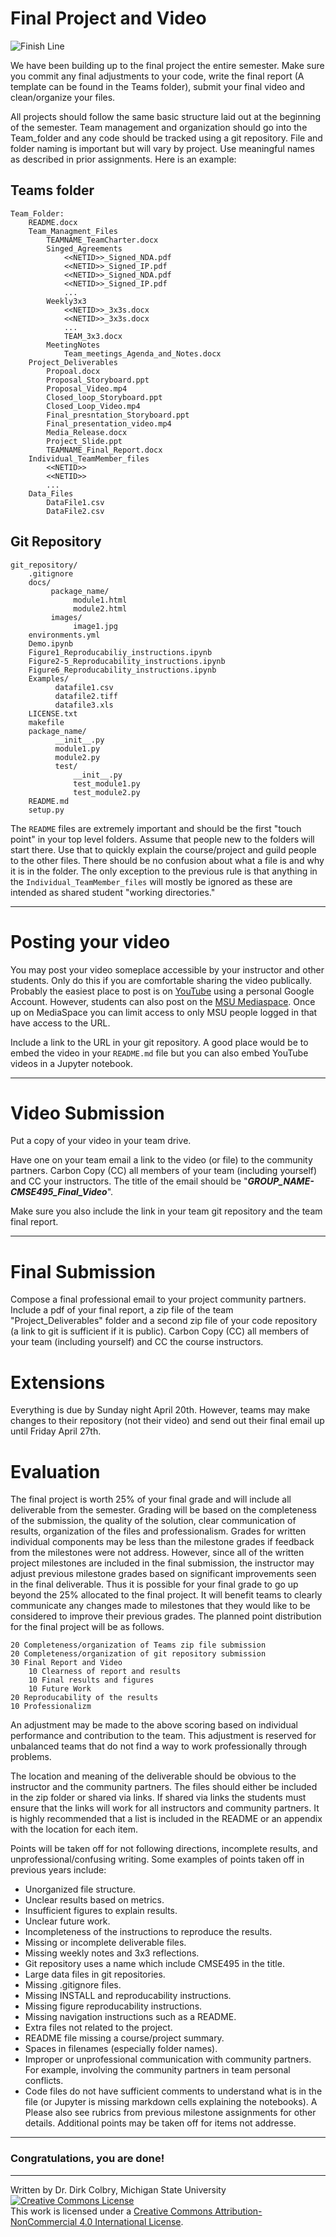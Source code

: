 # Final Project and Video

![Finish Line](https://cdn.pixabay.com/photo/2016/03/31/21/07/checkered-1296203__340.png)

We have been building up to the final project the entire semester.  Make sure you commit any final adjustments to your code, write the final report (A template can be found in the Teams folder), submit your final video and clean/organize your files. 

All projects should follow the same basic structure laid out at the beginning of the semester. Team management and organization should go into the Team_folder and any code should be tracked using a git repository. File and folder naming is important but will vary by project.  Use meaningful names as described in prior assignments. Here is an example:

## Teams folder


    Team_Folder:
        README.docx
        Team_Managment_Files
            TEAMNAME_TeamCharter.docx
            Singed_Agreements
                <<NETID>>_Signed_NDA.pdf
                <<NETID>>_Signed_IP.pdf
                <<NETID>>_Signed_NDA.pdf
                <<NETID>>_Signed_IP.pdf
                ...
            Weekly3x3
                <<NETID>>_3x3s.docx
                <<NETID>>_3x3s.docx
                ...
                TEAM_3x3.docx
            MeetingNotes
                Team_meetings_Agenda_and_Notes.docx
        Project_Deliverables
            Propoal.docx
            Proposal_Storyboard.ppt
            Proposal_Video.mp4
            Closed_loop_Storyboard.ppt
            Closed_Loop_Video.mp4
            Final_presntation_Storyboard.ppt
            Final_presentation_video.mp4
            Media_Release.docx
            Project_Slide.ppt
            TEAMNAME_Final_Report.docx
        Individual_TeamMember_files
            <<NETID>>
            <<NETID>>
            ...
        Data_Files
            DataFile1.csv
            DataFile2.csv

## Git Repository

    git_repository/
        .gitignore
        docs/
             package_name/
                  module1.html
                  module2.html
             images/
                  image1.jpg
        environments.yml
        Demo.ipynb
        Figure1_Reproducabiliy_instructions.ipynb
        Figure2-5_Reproducability_instructions.ipynb
        Figure6_Reproducability_instructions.ipynb
        Examples/
              datafile1.csv
              datafile2.tiff
              datafile3.xls
        LICENSE.txt
        makefile
        package_name/
              __init__.py
              module1.py
              module2.py
              test/
                  __init__.py
                  test_module1.py
                  test_module2.py
        README.md
        setup.py


The ```README``` files are extremely important and should be the first "touch point" in your top level folders. Assume that people new to the folders will start there.  Use that to quickly explain the course/project and guild people to the other files.  There should be no confusion about what a file is and why it is in the folder.  The only exception to the previous rule is that anything in the ```Individual_TeamMember_files``` will mostly be ignored as these are intended as shared student "working directories."

----

<a name="Posting_your_video"></a>

# Posting your video
You may post your video someplace accessible by your instructor and other students.  Only do this if you are comfortable sharing the video publically. Probably the easiest place to post is on [YouTube](http://youtube.com/) using a personal Google Account. However, students can also post on the [MSU Mediaspace](http://mediaspace.msu.edu/). Once up on MediaSpace you can limit access to only MSU people logged in that have access to the URL.  

Include a link to the URL in your git repository.  A good place would be to embed the video in your ```README.md``` file but you can also embed YouTube videos in a Jupyter notebook.

----
# Video Submission
Put a copy of your video in your team drive. 

Have one on your team email a link to the video (or file) to the community partners. Carbon Copy (CC) all members of your team (including yourself) and CC your instructors. The title of the email should be "**_GROUP_NAME-CMSE495_Final_Video_**".

Make sure you also include the link in your team git repository and the team final report. 

----

# Final Submission

Compose a final professional email to your project community partners. Include a pdf of your final report, a zip file of the team "Project_Deliverables" folder and a second zip file of your code repository (a link to git is sufficient if it is public).  Carbon Copy (CC) all members of your team (including yourself) and CC the course instructors.  

# Extensions

Everything is due by Sunday night April 20th.  However, teams may make changes to their repository (not their video) and send out their final email up until Friday April 27th. 

# Evaluation

The final project is worth 25\% of your final grade and will include all deliverable from the semester. Grading will be based on the completeness of the submission, the quality of the solution, clear communication of results, organization of the files and professionalism. Grades for written individual components may be less than the milestone grades if feedback from the milestones were not address. However, since all of the written project milestones are included in the final submission, the instructor may adjust previous milestone grades based on significant improvements seen in the final deliverable. Thus it is possible for your final grade to go up beyond the 25\% allocated to the final project.  It will benefit teams to clearly communicate any changes made to milestones that they would like to be considered to improve their previous grades.  The planned point distribution for the final project will be as follows.  

    20 Completeness/organization of Teams zip file submission
    20 Completeness/organization of git repository submission
    30 Final Report and Video
        10 Clearness of report and results
        10 Final results and figures
        10 Future Work
    20 Reproducability of the results
    10 Professionalizm

An adjustment may be made to the above scoring based on individual performance and contribution to the team.  This adjustment is reserved for unbalanced teams that do not find a way to work professionally through problems. 

The location and meaning of the deliverable should be obvious to the instructor and the community partners.  The files should either be included in the zip folder or shared via links.  If shared via links the students must ensure that the links will work for all instructors and community partners.  It is highly recommended that a list is included in the README or an appendix with the location for each item.

Points will be taken off for not following directions, incomplete results, and unprofessional/confusing writing.  Some examples of points taken off in previous years include:

* Unorganized file structure.
* Unclear results based on metrics.
* Insufficient figures to explain results.
* Unclear future work.
* Incompleteness of the instructions to reproduce the results.
* Missing or incomplete deliverable files.
* Missing weekly notes and 3x3 reflections.
* Git repository uses a name which include CMSE495 in the title.
* Large data files in git repositories.
* Missing .gitignore files.
* Missing INSTALL and reproducability instructions.
* Missing figure reproducability instructions.
* Missing navigation instructions such as a README.
* Extra files not related to the project. 
* README file missing a course/project summary.
* Spaces in filenames (especially folder names).
* Improper or unprofessional communication with community partners. For example, involving the community partners in team personal conflicts.
* Code files do not have sufficient comments to understand what is in the file (or Jupyter is missing markdown cells explaining the notebooks). 
A
Please also see rubrics from previous milestone assignments for other details.  Additional points may be taken off for items not addresse. 


-----

### Congratulations, you are done!

---

Written by Dr. Dirk Colbry, Michigan State University
<a rel="license" href="http://creativecommons.org/licenses/by-nc/4.0/"><img alt="Creative Commons License" style="border-width:0" src="https://i.creativecommons.org/l/by-nc/4.0/88x31.png" /></a><br />This work is licensed under a <a rel="license" href="http://creativecommons.org/licenses/by-nc/4.0/">Creative Commons Attribution-NonCommercial 4.0 International License</a>.

